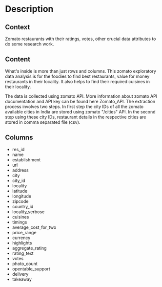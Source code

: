 # Description
## Context
Zomato restaurants with their ratings, votes, other crucial data attributes to do some research work.

## Content
What's inside is more than just rows and columns. This zomato exploratory data analysis is for the foodies to find best restaurants, value for money restaurants in their locality. It also helps to find their required cuisines in their locality.

The data is collected using zomato API. More information about zomato API documentation and API key can be found here Zomato_API. The extraction process involves two steps. In first step the city IDs of all the zomato available cities in India are stored using zomato "/cities" API. In the second step using these city IDs, restaurant details in the respective cities are stored in comma separated file (csv).

## Columns
* res_id
* name
* establishment
* url
* address
* city
* city_id
* locality
* latitude
* longitude
* zipcode
* country_id
* locality_verbose
* cuisines
* timings
* average_cost_for_two
* price_range
* currency
* highlights
* aggregate_rating
* rating_text
* votes
* photo_count
* opentable_support
* delivery
* takeaway
